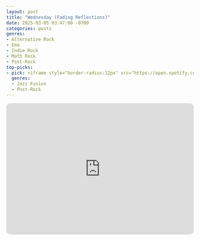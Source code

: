 ```yaml
---
layout: post
title: "Wednesday (Fading Reflections)"
date: 2025-03-05 03:47:00 -0700
categories: posts
genres:
- Alternative Rock
- Emo
- Indie Rock
- Math Rock
- Post-Rock
top-picks:
- pick: <iframe style="border-radius:12px" src="https://open.spotify.com/embed/album/3X20tXW0zsl5imVzETPhQh?utm_source=generator" width="100%" height="352" frameBorder="0" allowfullscreen="" allow="autoplay; clipboard-write; encrypted-media; fullscreen; picture-in-picture" loading="lazy"></iframe>
  genres:
  - Jazz Fusion
  - Post-Rock
---
```

<iframe style="border-radius:12px" src="https://open.spotify.com/embed/playlist/3TmbIqsiOufOWU0frIWAAf?utm_source=generator" width="100%" height="352" frameBorder="0" allowfullscreen="" allow="autoplay; clipboard-write; encrypted-media; fullscreen; picture-in-picture" loading="lazy"></iframe>
